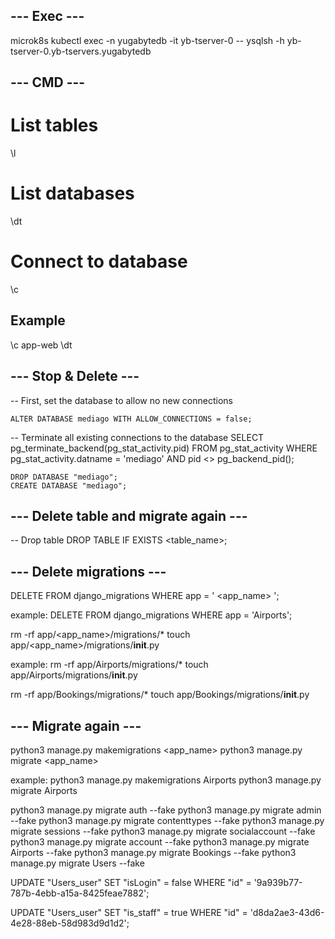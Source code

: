 ## --- Exec --- ##

microk8s kubectl exec -n yugabytedb -it yb-tserver-0 -- ysqlsh -h yb-tserver-0.yb-tservers.yugabytedb

## --- CMD --- ##
# List tables
\l

# List databases
\dt 

# Connect to database
\c <database> 

## Example ##

\c app-web
\dt

## --- Stop & Delete --- ##
-- First, set the database to allow no new connections

    ALTER DATABASE mediago WITH ALLOW_CONNECTIONS = false;

-- Terminate all existing connections to the database
    SELECT pg_terminate_backend(pg_stat_activity.pid)
    FROM pg_stat_activity
    WHERE pg_stat_activity.datname = 'mediago'
    AND pid <> pg_backend_pid();

    DROP DATABASE "mediago";
    CREATE DATABASE "mediago";

## --- Delete table and migrate again --- ##

-- Drop table
DROP TABLE IF EXISTS <table_name>;

## --- Delete migrations --- ##

DELETE FROM django_migrations WHERE app = ' <app_name> ';

example:
DELETE FROM django_migrations WHERE app = 'Airports';

rm -rf app/<app_name>/migrations/*
touch app/<app_name>/migrations/__init__.py

example:
rm -rf app/Airports/migrations/*
touch app/Airports/migrations/__init__.py

rm -rf app/Bookings/migrations/*
touch app/Bookings/migrations/__init__.py

## --- Migrate again --- ##

python3 manage.py makemigrations <app_name>
python3 manage.py migrate <app_name>

example:
python3 manage.py makemigrations Airports
python3 manage.py migrate Airports

python3 manage.py migrate auth --fake
python3 manage.py migrate admin --fake
python3 manage.py migrate contenttypes --fake
python3 manage.py migrate sessions --fake
python3 manage.py migrate socialaccount --fake
python3 manage.py migrate account --fake
python3 manage.py migrate Airports --fake
python3 manage.py migrate Bookings --fake
python3 manage.py migrate Users --fake

UPDATE "Users_user"
SET "isLogin" = false
WHERE "id" = '9a939b77-787b-4ebb-a15a-8425feae7882';

UPDATE "Users_user"
SET "is_staff" = true
WHERE "id" = 'd8da2ae3-43d6-4e28-88eb-58d983d9d1d2';

